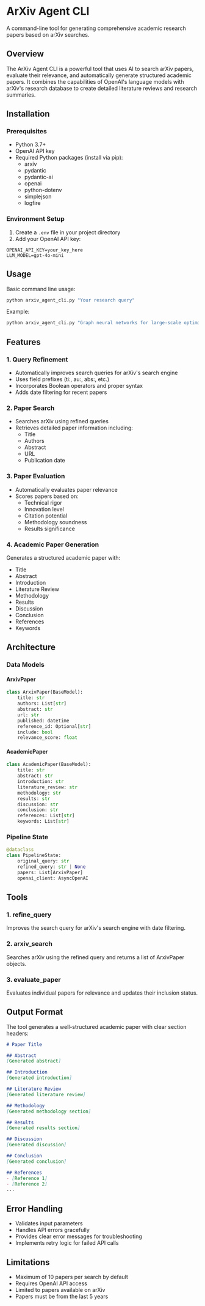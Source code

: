# ArXiv Agent CLI

A command-line tool for generating comprehensive academic research papers based on arXiv searches.

## Overview

The ArXiv Agent CLI is a powerful tool that uses AI to search arXiv papers, evaluate their relevance, and automatically generate structured academic papers. It combines the capabilities of OpenAI's language models with arXiv's research database to create detailed literature reviews and research summaries.

## Installation

### Prerequisites

- Python 3.7+
- OpenAI API key
- Required Python packages (install via pip):
  - arxiv
  - pydantic
  - pydantic-ai
  - openai
  - python-dotenv
  - simplejson
  - logfire

### Environment Setup

1. Create a `.env` file in your project directory
2. Add your OpenAI API key:
```
OPENAI_API_KEY=your_key_here
LLM_MODEL=gpt-4o-mini
```

## Usage

Basic command line usage:

```bash
python arxiv_agent_cli.py "Your research query"
```

Example:
```bash
python arxiv_agent_cli.py "Graph neural networks for large-scale optimization"
```

## Features

### 1. Query Refinement
- Automatically improves search queries for arXiv's search engine
- Uses field prefixes (ti:, au:, abs:, etc.)
- Incorporates Boolean operators and proper syntax
- Adds date filtering for recent papers

### 2. Paper Search
- Searches arXiv using refined queries
- Retrieves detailed paper information including:
  - Title
  - Authors
  - Abstract
  - URL
  - Publication date

### 3. Paper Evaluation
- Automatically evaluates paper relevance
- Scores papers based on:
  - Technical rigor
  - Innovation level
  - Citation potential
  - Methodology soundness
  - Results significance

### 4. Academic Paper Generation
Generates a structured academic paper with:
- Title
- Abstract
- Introduction
- Literature Review
- Methodology
- Results
- Discussion
- Conclusion
- References
- Keywords

## Architecture

### Data Models

#### ArxivPaper
```python
class ArxivPaper(BaseModel):
    title: str
    authors: List[str]
    abstract: str
    url: str
    published: datetime
    reference_id: Optional[str]
    include: bool
    relevance_score: float
```

#### AcademicPaper
```python
class AcademicPaper(BaseModel):
    title: str
    abstract: str
    introduction: str
    literature_review: str
    methodology: str
    results: str
    discussion: str
    conclusion: str
    references: List[str]
    keywords: List[str]
```

### Pipeline State
```python
@dataclass
class PipelineState:
    original_query: str
    refined_query: str | None
    papers: List[ArxivPaper]
    openai_client: AsyncOpenAI
```

## Tools

### 1. refine_query
Improves the search query for arXiv's search engine with date filtering.

### 2. arxiv_search
Searches arXiv using the refined query and returns a list of ArxivPaper objects.

### 3. evaluate_paper
Evaluates individual papers for relevance and updates their inclusion status.

## Output Format

The tool generates a well-structured academic paper with clear section headers:

```markdown
# Paper Title

## Abstract
[Generated abstract]

## Introduction
[Generated introduction]

## Literature Review
[Generated literature review]

## Methodology
[Generated methodology section]

## Results
[Generated results section]

## Discussion
[Generated discussion]

## Conclusion
[Generated conclusion]

## References
- [Reference 1]
- [Reference 2]
...
```

## Error Handling

- Validates input parameters
- Handles API errors gracefully
- Provides clear error messages for troubleshooting
- Implements retry logic for failed API calls

## Limitations

- Maximum of 10 papers per search by default
- Requires OpenAI API access
- Limited to papers available on arXiv
- Papers must be from the last 5 years
